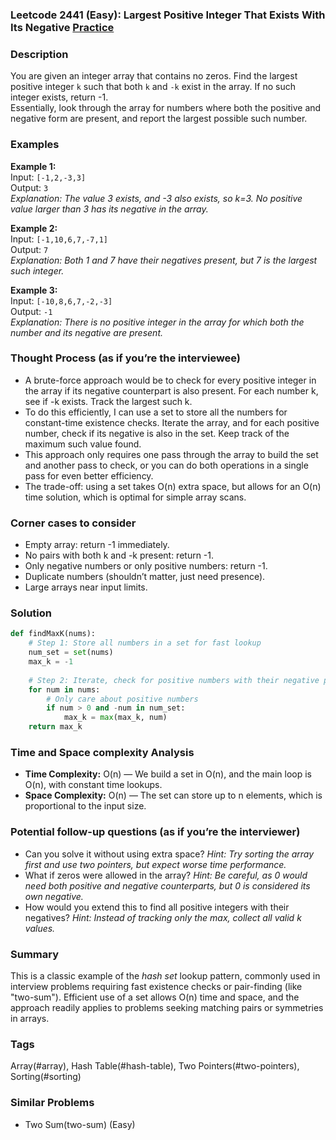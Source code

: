 ### Leetcode 2441 (Easy): Largest Positive Integer That Exists With Its Negative [Practice](https://leetcode.com/problems/largest-positive-integer-that-exists-with-its-negative)

### Description  
You are given an integer array that contains no zeros. Find the largest positive integer `k` such that both `k` and `-k` exist in the array. If no such integer exists, return -1.  
Essentially, look through the array for numbers where both the positive and negative form are present, and report the largest possible such number.

### Examples  

**Example 1:**  
Input: `[-1,2,-3,3]`  
Output: `3`  
*Explanation: The value 3 exists, and -3 also exists, so k=3. No positive value larger than 3 has its negative in the array.*

**Example 2:**  
Input: `[-1,10,6,7,-7,1]`  
Output: `7`  
*Explanation: Both 1 and 7 have their negatives present, but 7 is the largest such integer.*

**Example 3:**  
Input: `[-10,8,6,7,-2,-3]`  
Output: `-1`  
*Explanation: There is no positive integer in the array for which both the number and its negative are present.*

### Thought Process (as if you’re the interviewee)  
- A brute-force approach would be to check for every positive integer in the array if its negative counterpart is also present. For each number k, see if -k exists. Track the largest such k.
- To do this efficiently, I can use a set to store all the numbers for constant-time existence checks. Iterate the array, and for each positive number, check if its negative is also in the set. Keep track of the maximum such value found.
- This approach only requires one pass through the array to build the set and another pass to check, or you can do both operations in a single pass for even better efficiency.
- The trade-off: using a set takes O(n) extra space, but allows for an O(n) time solution, which is optimal for simple array scans.

### Corner cases to consider  
- Empty array: return -1 immediately.
- No pairs with both k and -k present: return -1.
- Only negative numbers or only positive numbers: return -1.
- Duplicate numbers (shouldn’t matter, just need presence).
- Large arrays near input limits.

### Solution

```python
def findMaxK(nums):
    # Step 1: Store all numbers in a set for fast lookup
    num_set = set(nums)
    max_k = -1
    
    # Step 2: Iterate, check for positive numbers with their negative present
    for num in nums:
        # Only care about positive numbers
        if num > 0 and -num in num_set:
            max_k = max(max_k, num)
    return max_k
```

### Time and Space complexity Analysis  

- **Time Complexity:** O(n) — We build a set in O(n), and the main loop is O(n), with constant time lookups.
- **Space Complexity:** O(n) — The set can store up to n elements, which is proportional to the input size.

### Potential follow-up questions (as if you’re the interviewer)  

- Can you solve it without using extra space?
  *Hint: Try sorting the array first and use two pointers, but expect worse time performance.*
- What if zeros were allowed in the array?
  *Hint: Be careful, as 0 would need both positive and negative counterparts, but 0 is considered its own negative.*
- How would you extend this to find all positive integers with their negatives?
  *Hint: Instead of tracking only the max, collect all valid k values.*

### Summary
This is a classic example of the *hash set* lookup pattern, commonly used in interview problems requiring fast existence checks or pair-finding (like "two-sum"). Efficient use of a set allows O(n) time and space, and the approach readily applies to problems seeking matching pairs or symmetries in arrays.

### Tags
Array(#array), Hash Table(#hash-table), Two Pointers(#two-pointers), Sorting(#sorting)

### Similar Problems
- Two Sum(two-sum) (Easy)